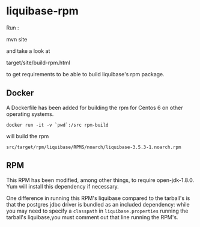 liquibase-rpm
==============

Run :

mvn site


and take a look at

target/site/build-rpm.html

to get requirements to be able to build liquibase's rpm package.

## Docker
A Dockerfile has been added for building the rpm for Centos 6 on other operating systems.

```
docker run -it -v `pwd`:/src rpm-build
```

will build the rpm
```
src/target/rpm/liquibase/RPMS/noarch/liquibase-3.5.3-1.noarch.rpm 
```

## RPM

This RPM has been modified, among other things, to require open-jdk-1.8.0.  Yum will install this dependency if necessary.

One difference in running this RPM's liquibase compared to the tarball's is that the postgres jdbc driver is bundled as an included dependency: while you may need to specify a `classpath` in `liquibase.properties` running the tarball's liquibase,you must comment out that line running the RPM's.

